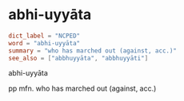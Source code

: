 # abhi-uyyāta

``` toml
dict_label = "NCPED"
word = "abhi-uyyāta"
summary = "who has marched out (against, acc.)"
see_also = ["abbhuyyāta", "abbhuyyāti"]
```

abhi\-uyyāta

pp mfn. who has marched out (against, acc.)

